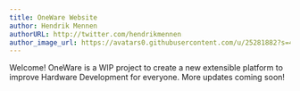 ```yaml
---
title: OneWare Website
author: Hendrik Mennen
authorURL: http://twitter.com/hendrikmennen
author_image_url: https://avatars0.githubusercontent.com/u/25281882?s=460&v=4
---
```


Welcome!
OneWare is a WIP project to create a new extensible platform to improve Hardware Development for everyone.
More updates coming soon!